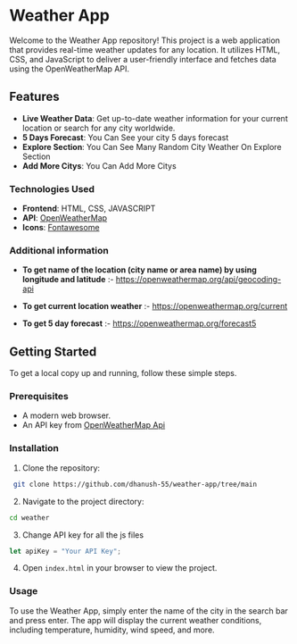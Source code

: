# Weather App

Welcome to the Weather App repository! This project is a web application that provides real-time weather updates for any location. It utilizes HTML, CSS, and JavaScript to deliver a user-friendly interface and fetches data using the OpenWeatherMap API.

## Features

- **Live Weather Data**: Get up-to-date weather information for your current location or search for any city worldwide.
- **5 Days Forecast**: You Can See your city 5 days forecast 
- **Explore Section**: You Can See Many Random City Weather On Explore Section
- **Add More Citys**: You Can Add More Citys 

### Technologies Used 

- **Frontend**: HTML, CSS, JAVASCRIPT
- **API**: [OpenWeatherMap](https://openweathermap.org/)
- **Icons**: [Fontawesome](https://fontawesome.com/)

### Additional information 

- **To get name of the location (city name or area name) by using longitude and latitude** :- 
https://openweathermap.org/api/geocoding-api

- **To get current location weather** :- 
https://openweathermap.org/current

- **To get 5 day forecast** :-  https://openweathermap.org/forecast5

## Getting Started

To get a local copy up and running, follow these simple steps.

### Prerequisites

- A modern web browser.
- An API key from [OpenWeatherMap Api](https://home.openweathermap.org/api_keys)

### Installation

1. Clone the repository:
```sh
 git clone https://github.com/dhanush-55/weather-app/tree/main
```
2. Navigate to the project directory:
```sh 
cd weather
```
3. Change API key for all the js files
```javascript
let apiKey = "Your API Key";
``` 
4. Open `index.html` in your browser to view the project.

### Usage

To use the Weather App, simply enter the name of the city in the search bar and press enter. The app will display the current weather conditions, including temperature, humidity, wind speed, and more.
